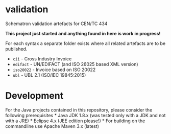 # validation
Schematron validation artefacts for CEN/TC 434

**This project just started and anything found in here is work in progress!**

For each syntax a separate folder exists where all related artefacts are to be published.

  * `cii` - Cross Industry Invoice
  * `edifact` - UN/EDIFACT (and ISO 26025 based XML version)
  * `iso20022` - Invoice based on ISO 20022
  * `ubl` - UBL 2.1 (ISO/IEC 19845:2015)

  # Development
  
  For the Java projects contained in this repository, please consider the following prerequisites
    * Java JDK 1.8.x (was tested only with a JDK and not with a JRE)
    * Eclipse 4.x (JEE edition please!)
    * For building on the commandline use Apache Maven 3.x (latest) 
 